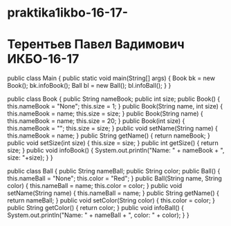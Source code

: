 # praktika1ikbo-16-17-
# Терентьев Павел Вадимович ИКБО-16-17

public class Main
{
	public static void main(String[] args) {
		Book bk = new Book();
		bk.infoBook();
		Ball bl = new Ball();
		bl.infoBall();
	}
}

public class Book {
    public String nameBook;
    public int size;
    public Book()
    {
        this.nameBook = "None";
        this.size = 1;
    }
    public Book(String name, int size)
    {
        this.nameBook = name;
        this.size = size;
    }
    public Book(String name)
    {
        this.nameBook = name;
        this.size = 20;
    }
    public Book(int size)
    {
        this.nameBook = "";
        this.size = size;
    }
    public void setName(String name)
    {
        this.nameBook = name;
    }
    public String getName()
    {
        return nameBook;
    }
    public void setSize(int size)
    {
        this.size = size;
    }
    public int getSize()
    {
        return size;
    }
    public void infoBook()
    {
        System.out.println("Name: " + nameBook + ", size: "+size);
    }
}

public class Ball {
    public String nameBall;
    public String color;
    public Ball()
    {
        this.nameBall = "None";
        this.color = "Red";
    }
    public Ball(String name, String color)
    {
        this.nameBall = name;
        this.color = color;
    }
    public void setName(String name)
    {
        this.nameBall = name;
    }
    public String getName()
    {
        return nameBall;
    }
    public void setColor(String color)
    {
        this.color = color;
    }
    public String getColor()
    {
        return color;
    }
    public void infoBall()
    {
        System.out.println("Name: " + nameBall + ", color: " + color);
    }
}
